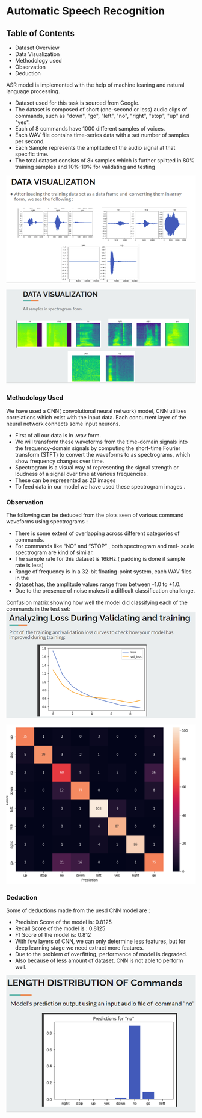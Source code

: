 # Automatic Speech Recognition

## Table of Contents
- Dataset Overview
- Data Visualization
- Methodology used
- Observation
- Deduction

ASR model is implemented with the help of machine leaning and natural language processing.
- Dataset used for this task is sourced from Google.
- The dataset is composed of  short (one-second or less) audio clips of commands, such as "down", "go", "left", "no", "right", "stop", "up" and "yes".
- Each of 8 commands have 1000 different samples of voices.
- Each  WAV file contains time-series data with a set number of samples per second.
- Each Sample represents the amplitude of the audio signal at that specific time.
- The total  dataset consists of 8k samples which is  further splitted  in 80% training samples and 10%-10% for validating and testing
<img src="https://github.com/macck7/Automatic-Speech-recognition-ASR-/blob/main/pictures/waveform.png" width="700"> 

![image](https://github.com/macck7/Automatic-Speech-recognition-ASR-/blob/main/pictures/data%20visualisation.png)

### Methodology Used

We have used a CNN( convolutional neural network) model,  CNN utilizes correlations which exist with the input data. Each concurrent layer of the neural network connects some input neurons.<br />
- First of all  our  data is  in .wav form.<br />
- We will transform these  waveforms from the time-domain signals into the frequency-domain signals by computing the short-time Fourier transform (STFT) to convert the waveforms to as spectrograms, which show frequency changes over time.<br />
- Spectrogram is a visual way of representing the signal strength or loudness of a signal over time at various frequencies.
- These can be represented as 2D images<br />
- To feed data in our model we have used these spectrogram images .<br />

### Observation

The following can be deduced from the plots seen  of various command waveforms  using spectrograms :
- There is some extent of  overlapping  across different  categories of commands.<br />
- For commands like “NO” and “STOP” , both spectrogram and mel- scale spectrogram are kind of similar.<br />
- The sample rate for this dataset is 16kHz.( padding is done if sample rate is less)<br />
- Range of frequency  is In a  32-bit floating-point system, each WAV files in the <br />
- dataset has,  the amplitude values range from between   -1.0     to    +1.0.<br />
- Due to the presence of noise  makes it a difficult classification challenge.<br />

Confusion matrix showing how well the model did classifying each of the commands in the test set:
![image](https://github.com/macck7/Automatic-Speech-recognition-ASR-/blob/main/pictures/loss%20plot.png)


![image](https://github.com/macck7/Automatic-Speech-recognition-ASR-/blob/main/pictures/confusion%20matrix.png)

### Deduction

Some of deductions made from the uesd CNN model are :<br />

- Precision Score  of the model is:  0.8125<br />
- Recall Score of the model is :  0.8125<br />
- F1 Score of the model is: 0.812<br />
- With few layers of CNN, we can only determine  less features, but for deep learning stage we need extract more features.<br />
- Due to the problem of overfitting, performance of model is degraded.<br />
- Also  because of less amount  of dataset, CNN is not able to perform well.<br />

![image](https://github.com/macck7/Automatic-Speech-recognition-ASR-/blob/main/pictures/distribution.png)

